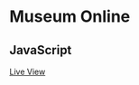 # Museum Online

## JavaScript

[Live View](http://34202.hosts1.ma-cloud.nl/F1M2JS/Les1%20background-color/)